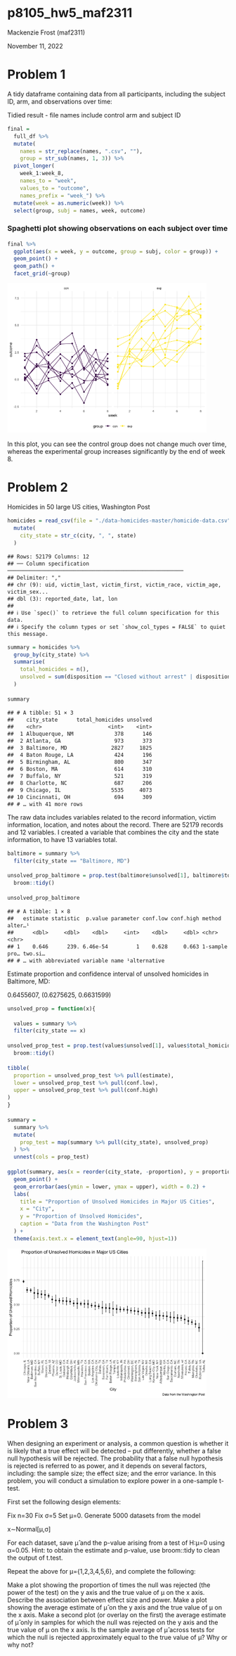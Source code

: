 p8105_hw5_maf2311
================
Mackenzie Frost (maf2311)

November 11, 2022

# Problem 1

A tidy dataframe containing data from all participants, including the
subject ID, arm, and observations over time:

Tidied result - file names include control arm and subject ID

``` r
final = 
  full_df %>% 
  mutate(
    names = str_replace(names, ".csv", ""),
    group = str_sub(names, 1, 3)) %>% 
  pivot_longer(
    week_1:week_8,
    names_to = "week",
    values_to = "outcome",
    names_prefix = "week_") %>% 
  mutate(week = as.numeric(week)) %>% 
  select(group, subj = names, week, outcome)
```

### Spaghetti plot showing observations on each subject over time

``` r
final %>% 
  ggplot(aes(x = week, y = outcome, group = subj, color = group)) + 
  geom_point() + 
  geom_path() + 
  facet_grid(~group)
```

<img src="p8105_hw5_maf2311_files/figure-gfm/unnamed-chunk-2-1.png" width="90%" />

In this plot, you can see the control group does not change much over
time, whereas the experimental group increases significantly by the end
of week 8.

# Problem 2

Homicides in 50 large US cities, Washington Post

``` r
homicides = read_csv(file = "./data-homicides-master/homicide-data.csv") %>%
  mutate(
    city_state = str_c(city, ", ", state)
  )
```

    ## Rows: 52179 Columns: 12
    ## ── Column specification ────────────────────────────────────────────────────────
    ## Delimiter: ","
    ## chr (9): uid, victim_last, victim_first, victim_race, victim_age, victim_sex...
    ## dbl (3): reported_date, lat, lon
    ## 
    ## ℹ Use `spec()` to retrieve the full column specification for this data.
    ## ℹ Specify the column types or set `show_col_types = FALSE` to quiet this message.

``` r
summary = homicides %>%
  group_by(city_state) %>%
  summarise(
    total_homicides = n(),
    unsolved = sum(disposition == "Closed without arrest" | disposition == "Open/No arrest")
  )

summary
```

    ## # A tibble: 51 × 3
    ##    city_state      total_homicides unsolved
    ##    <chr>                     <int>    <int>
    ##  1 Albuquerque, NM             378      146
    ##  2 Atlanta, GA                 973      373
    ##  3 Baltimore, MD              2827     1825
    ##  4 Baton Rouge, LA             424      196
    ##  5 Birmingham, AL              800      347
    ##  6 Boston, MA                  614      310
    ##  7 Buffalo, NY                 521      319
    ##  8 Charlotte, NC               687      206
    ##  9 Chicago, IL                5535     4073
    ## 10 Cincinnati, OH              694      309
    ## # … with 41 more rows

The raw data includes variables related to the record information,
victim information, location, and notes about the record. There are
52179 records and 12 variables. I created a variable that combines the
city and the state information, to have 13 variables total.

``` r
baltimore = summary %>%
  filter(city_state == "Baltimore, MD")

unsolved_prop_baltimore = prop.test(baltimore$unsolved[1], baltimore$total_homicides[1]) %>%
  broom::tidy()

unsolved_prop_baltimore
```

    ## # A tibble: 1 × 8
    ##   estimate statistic  p.value parameter conf.low conf.high method        alter…¹
    ##      <dbl>     <dbl>    <dbl>     <int>    <dbl>     <dbl> <chr>         <chr>  
    ## 1    0.646      239. 6.46e-54         1    0.628     0.663 1-sample pro… two.si…
    ## # … with abbreviated variable name ¹​alternative

Estimate proportion and confidence interval of unsolved homicides in
Baltimore, MD:

0.6455607, (0.6275625, 0.6631599)

``` r
unsolved_prop = function(x){

  values = summary %>%
  filter(city_state == x)

unsolved_prop_test = prop.test(values$unsolved[1], values$total_homicides[1]) %>%
  broom::tidy()
  
tibble(
  proportion = unsolved_prop_test %>% pull(estimate),
  lower = unsolved_prop_test %>% pull(conf.low),
  upper = unsolved_prop_test %>% pull(conf.high)
)
}

summary = 
  summary %>%
  mutate(
    prop_test = map(summary %>% pull(city_state), unsolved_prop)
  ) %>%
  unnest(cols = prop_test)

ggplot(summary, aes(x = reorder(city_state, -proportion), y = proportion)) + 
  geom_point() +
  geom_errorbar(aes(ymin = lower, ymax = upper), width = 0.2) +
  labs(
    title = "Proportion of Unsolved Homicides in Major US Cities",
    x = "City",
    y = "Proportion of Unsolved Homicides",
    caption = "Data from the Washington Post"
  ) +
  theme(axis.text.x = element_text(angle=90, hjust=1))
```

<img src="p8105_hw5_maf2311_files/figure-gfm/unnamed-chunk-5-1.png" width="90%" />

# Problem 3

When designing an experiment or analysis, a common question is whether
it is likely that a true effect will be detected – put differently,
whether a false null hypothesis will be rejected. The probability that a
false null hypothesis is rejected is referred to as power, and it
depends on several factors, including: the sample size; the effect size;
and the error variance. In this problem, you will conduct a simulation
to explore power in a one-sample t-test.

First set the following design elements:

Fix n=30 Fix σ=5 Set μ=0. Generate 5000 datasets from the model

x∼Normal\[μ,σ\]

For each dataset, save μ̂ and the p-value arising from a test of H:μ=0
using α=0.05. Hint: to obtain the estimate and p-value, use broom::tidy
to clean the output of t.test.

Repeat the above for μ={1,2,3,4,5,6}, and complete the following:

Make a plot showing the proportion of times the null was rejected (the
power of the test) on the y axis and the true value of μ on the x axis.
Describe the association between effect size and power. Make a plot
showing the average estimate of μ̂ on the y axis and the true value of μ
on the x axis. Make a second plot (or overlay on the first) the average
estimate of μ̂ only in samples for which the null was rejected on the y
axis and the true value of μ on the x axis. Is the sample average of μ̂
across tests for which the null is rejected approximately equal to the
true value of μ? Why or why not?
